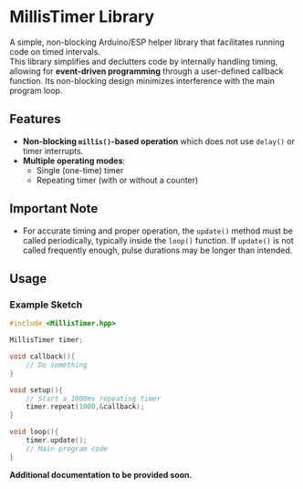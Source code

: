 # MillisTimer Library

A simple, non-blocking Arduino/ESP helper library that facilitates running code on timed intervals.  
This library simplifies and declutters code by internally handling timing, allowing for **event-driven programming** through a user-defined callback function.
Its non-blocking design minimizes interference with the main program loop.

## Features

- **Non-blocking `millis()`-based operation** which does not use `delay()` or timer interrupts.
- **Multiple operating modes**:
    - Single (one-time) timer
    - Repeating timer (with or without a counter)

## Important Note

- For accurate timing and proper operation, the `update()` method must be called periodically, typically inside the `loop()` function. If `update()` is not called frequently enough, pulse durations may be longer than intended.

## Usage

### Example Sketch

```cpp
#include <MillisTimer.hpp>

MillisTimer timer;

void callback(){
    // Do something
}

void setup(){
    // Start a 1000ms repeating timer
    timer.repeat(1000,&callback);
}

void loop(){
    timer.update();
    // Main program code
}

```

**Additional documentation to be provided soon.**